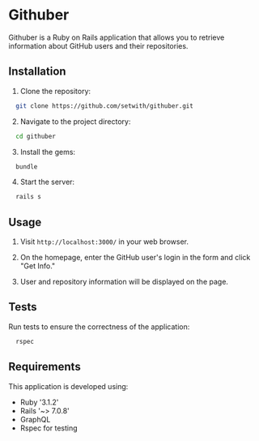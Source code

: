 # Githuber

Githuber is a Ruby on Rails application that allows you to retrieve information about GitHub users and their repositories.

## Installation

1. Clone the repository:

```bash
  git clone https://github.com/setwith/githuber.git
```

2. Navigate to the project directory:

```bash
  cd githuber
```

3. Install the gems:

```bash
  bundle
```

4. Start the server:

```bash
  rails s
```

## Usage

1. Visit `http://localhost:3000/` in your web browser.

2. On the homepage, enter the GitHub user's login in the form and click "Get Info."

3. User and repository information will be displayed on the page.

## Tests

Run tests to ensure the correctness of the application:

```bash
  rspec
```

## Requirements

This application is developed using:

- Ruby '3.1.2'
- Rails '~> 7.0.8'
- GraphQL
- Rspec for testing
